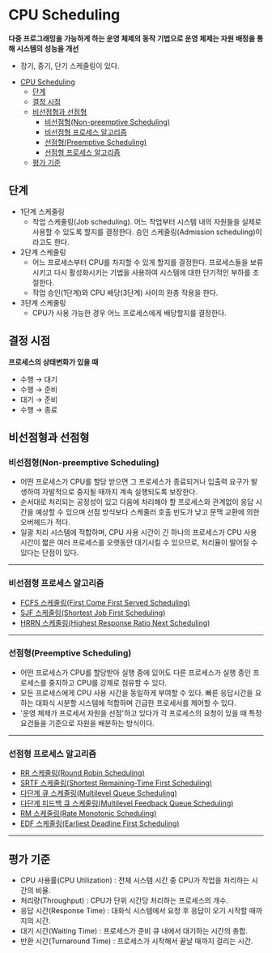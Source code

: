 # CPU Scheduling
**다중 프로그래밍을 가능하게 하는 운영 체제의 동작 기법으로 운영 체제는 자원 배정을 통해 시스템의 성능을 개선**
- 장기, 중기, 단기 스케줄링이 있다.

<!-- TOC -->

- [CPU Scheduling](#cpu-scheduling)
    - [단계](#단계)
    - [결정 시점](#결정-시점)
    - [비선점형과 선점형](#비선점형과-선점형)
        - [비선점형(Non-preemptive Scheduling)](#비선점형non-preemptive-scheduling)
        - [비선점형 프로세스 알고리즘](#비선점형-프로세스-알고리즘)
        - [선점형(Preemptive Scheduling)](#선점형preemptive-scheduling)
        - [선점형 프로세스 알고리즘](#선점형-프로세스-알고리즘)
    - [평가 기준](#평가-기준)

<!-- /TOC -->

## 단계
- 1단계 스케줄링
  - 작업 스케줄링(Job scheduling). 어느 작업부터 시스템 내의 자원들을 실제로 사용할 수 있도록 할지를 결정한다. 승인 스케줄링(Admission scheduling)이라고도 한다.
- 2단계 스케줄링
  - 어느 프로세스부터 CPU를 차지할 수 있게 할지를 결정한다. 프로세스들을 보류시키고 다시 활성화시키는 기법을 사용하여 시스템에 대한 단기적인 부하를 조절한다.
  - 작업 승인(1단계)와 CPU 배당(3단계) 사이의 완충 작용을 한다.
- 3단계 스케줄링
  - CPU가 사용 가능한 경우 어느 프로세스에게 배당할지를 결정한다.

## 결정 시점
**프로세스의 상태변화가 있을 때**
- 수행 → 대기
- 수행 → 준비
- 대기 → 준비
- 수행 → 종료

## 비선점형과 선점형

### 비선점형(Non-preemptive Scheduling)
- 어떤 프로세스가 CPU를 할당 받으면 그 프로세스가 종료되거나 입출력 요구가 발생하여 자발적으로 중지될 때까지 계속 실행되도록 보장한다.
- 순서대로 처리되는 공정성이 있고 다음에 처리해야 할 프로세스와 관계없이 응답 시간을 예상할 수 있으며 선점 방식보다 스케줄러 호출 빈도가 낮고 문맥 교환에 의한 오버헤드가 적다.
- 일괄 처리 시스템에 적합하며, CPU 사용 시간이 긴 하나의 프로세스가 CPU 사용 시간이 짧은 여러 프로세스를 오랫동안 대기시킬 수 있으므로, 처리율이 떨어질 수 있다는 단점이 있다.

<hr>

### 비선점형 프로세스 알고리즘
- [FCFS 스케줄링(First Come First Served Scheduling)](https://ko.wikipedia.org/wiki/%EC%84%A0%EC%9E%85_%EC%84%A0%EC%B2%98%EB%A6%AC_%EC%8A%A4%EC%BC%80%EC%A4%84%EB%A7%81)
- [SJF 스케줄링(Shortest Job First Scheduling)](https://ko.wikipedia.org/wiki/SJF_%EC%8A%A4%EC%BC%80%EC%A4%84%EB%A7%81)
- [HRRN 스케줄링(Highest Response Ratio Next Scheduling)](https://ko.wikipedia.org/wiki/HRRN_%EC%8A%A4%EC%BC%80%EC%A4%84%EB%A7%81)

<hr>

### 선점형(Preemptive Scheduling)
- 어떤 프로세스가 CPU를 할당받아 실행 중에 있어도 다른 프로세스가 실행 중인 프로세스를 중지하고 CPU를 강제로 점유할 수 있다.
- 모든 프로세스에게 CPU 사용 시간을 동일하게 부여할 수 있다. 빠른 응답시간을 요하는 대화식 시분할 시스템에 적합하며 긴급한 프로세서를 제어할 수 있다.
- '운영 체제가 프로세서 자원을 선점'하고 있다가 각 프로세스의 요청이 있을 때 특정 요건들을 기준으로 자원을 배분하는 방식이다.

<hr>

### 선점형 프로세스 알고리즘
- [RR 스케줄링(Round Robin Scheduling)](https://ko.wikipedia.org/wiki/RR_%EC%8A%A4%EC%BC%80%EC%A4%84%EB%A7%81)
- [SRTF 스케줄링(Shortest Remaining-Time First Scheduling)](https://ko.wikipedia.org/wiki/SRTF_%EC%8A%A4%EC%BC%80%EC%A4%84%EB%A7%81)
- [다단계 큐 스케줄링(Multilevel Queue Scheduling)](https://ko.wikipedia.org/wiki/%EB%8B%A4%EB%8B%A8%EA%B3%84_%ED%81%90_%EC%8A%A4%EC%BC%80%EC%A4%84%EB%A7%81)
- [다단계 피드백 큐 스케줄링(Multilevel Feedback Queue Scheduling)](https://ko.wikipedia.org/wiki/%EB%8B%A4%EB%8B%A8%EA%B3%84_%ED%94%BC%EB%93%9C%EB%B0%B1_%ED%81%90_%EC%8A%A4%EC%BC%80%EC%A4%84%EB%A7%81)
- [RM 스케줄링(Rate Monotonic Scheduling)](https://ko.wikipedia.org/wiki/RM_%EC%8A%A4%EC%BC%80%EC%A4%84%EB%A7%81)
- [EDF 스케줄링(Earliest Deadline First Scheduling)](https://ko.wikipedia.org/wiki/EDF_%EC%8A%A4%EC%BC%80%EC%A4%84%EB%A7%81)

<hr>

## 평가 기준
- CPU 사용률(CPU Utilization) : 전체 시스템 시간 중 CPU가 작업을 처리하는 시간의 비율.
- 처리량(Throughput) : CPU가 단위 시간당 처리하는 프로세스의 개수.
- 응답 시간(Response Time) : 대화식 시스템에서 요청 후 응답이 오기 시작할 때까지의 시간.
- 대기 시간(Waiting Time) : 프로세스가 준비 큐 내에서 대기하는 시간의 총합.
- 반환 시간(Turnaround Time) : 프로세스가 시작해서 끝날 때까지 걸리는 시간.